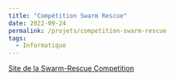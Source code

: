 ```yaml
---
title: "Compétition Swarm Rescue"
date: 2022-09-24
permalink: /projets/competition-swarm-rescue
tags:
  - Informatique
---
```


[Site de la Swarm-Rescue Competition](https://emmanuel-battesti.github.io/swarm-rescue-website/)